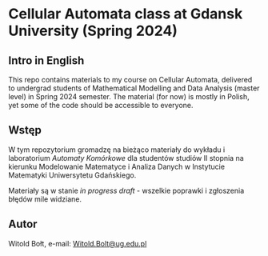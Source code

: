 # Cellular Automata class at Gdansk University (Spring 2024)

## Intro in English
This repo contains materials to my course on Cellular Automata, delivered to undergrad students of Mathematical Modelling and Data Analysis (master level) in Spring 2024 semester. The material (for now) is mostly in Polish, yet some of the code should be accessible to everyone.

## Wstęp
W tym repozytorium gromadzę na bieżąco materiały do wykładu i laboratorium _Automaty Komórkowe_ dla studentów studiów II stopnia na kierunku Modelowanie Matematyce i Analiza Danych w Instytucie Matematyki Uniwersytetu Gdańskiego.

Materiały są w stanie _in progress draft_ - wszelkie poprawki i zgłoszenia błędów mile widziane.

## Autor
Witold Bołt, e-mail: Witold.Bolt@ug.edu.pl
